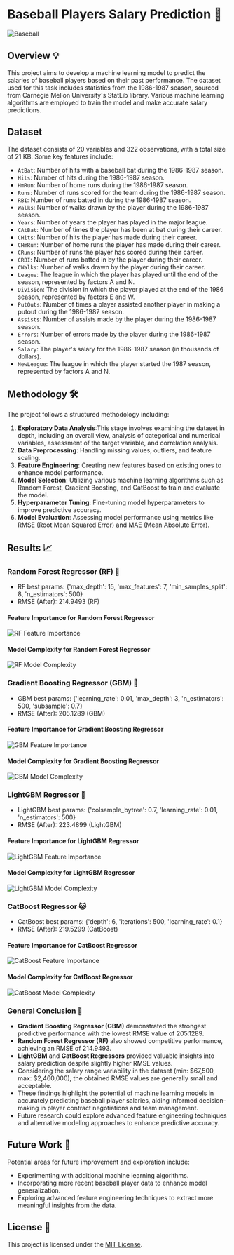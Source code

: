 # Baseball Players Salary Prediction 🎯

![Baseball](images/baseball.jpg)

## Overview 💡
This project aims to develop a machine learning model to predict the salaries of baseball players based on their past performance. The dataset used for this task includes statistics from the 1986-1987 season, sourced from Carnegie Mellon University's StatLib library. Various machine learning algorithms are employed to train the model and make accurate salary predictions.

## Dataset
The dataset consists of 20 variables and 322 observations, with a total size of 21 KB. Some key features include:
- `AtBat`: Number of hits with a baseball bat during the 1986-1987 season.
- `Hits`: Number of hits during the 1986-1987 season.
- `HmRun`: Number of home runs during the 1986-1987 season.
- `Runs`: Number of runs scored for the team during the 1986-1987 season.
- `RBI`: Number of runs batted in during the 1986-1987 season.
- `Walks`: Number of walks drawn by the player during the 1986-1987 season.
- `Years`: Number of years the player has played in the major league.
- `CAtBat`: Number of times the player has been at bat during their career.
- `CHits`: Number of hits the player has made during their career.
- `CHmRun`: Number of home runs the player has made during their career.
- `CRuns`: Number of runs the player has scored during their career.
- `CRBI`: Number of runs batted in by the player during their career.
- `CWalks`: Number of walks drawn by the player during their career.
- `League`: The league in which the player has played until the end of the season, represented by factors A and N.
- `Division`: The division in which the player played at the end of the 1986 season, represented by factors E and W.
- `PutOuts`: Number of times a player assisted another player in making a putout during the 1986-1987 season.
- `Assists`: Number of assists made by the player during the 1986-1987 season.
- `Errors`: Number of errors made by the player during the 1986-1987 season.
- `Salary`: The player's salary for the 1986-1987 season (in thousands of dollars).
- `NewLeague`: The league in which the player started the 1987 season, represented by factors A and N.

## Methodology 🛠️
The project follows a structured methodology including:
1. **Exploratory Data Analysis**:This stage involves examining the dataset in depth, including an overall view, analysis of categorical and numerical variables, assessment of the target variable, and correlation analysis.
2. **Data Preprocessing**: Handling missing values, outliers, and feature scaling.
3. **Feature Engineering**: Creating new features based on existing ones to enhance model performance.
4. **Model Selection**: Utilizing various machine learning algorithms such as Random Forest, Gradient Boosting, and CatBoost to train and evaluate the model.
5. **Hyperparameter Tuning**: Fine-tuning model hyperparameters to improve predictive accuracy.
6. **Model Evaluation**: Assessing model performance using metrics like RMSE (Root Mean Squared Error) and MAE (Mean Absolute Error).

## Results 📈

### Random Forest Regressor (RF) 🌲
- RF best params: {'max_depth': 15, 'max_features': 7, 'min_samples_split': 8, 'n_estimators': 500}
- RMSE (After): 214.9493 (RF)

#### Feature Importance for Random Forest Regressor
![RF Feature Importance](images/randomforest_feature.png)

#### Model Complexity for Random Forest Regressor
![RF Model Complexity](images/rf_model_complexity.png)

### Gradient Boosting Regressor (GBM) 🚀
- GBM best params: {'learning_rate': 0.01, 'max_depth': 3, 'n_estimators': 500, 'subsample': 0.7}
- RMSE (After): 205.1289 (GBM)

#### Feature Importance for Gradient Boosting Regressor
![GBM Feature Importance](images/gb_feature.png)

#### Model Complexity for Gradient Boosting Regressor
![GBM Model Complexity](gbm_model_complexity.png)

### LightGBM Regressor 🌟
- LightGBM best params: {'colsample_bytree': 0.7, 'learning_rate': 0.01, 'n_estimators': 500}
- RMSE (After): 223.4899 (LightGBM)

#### Feature Importance for LightGBM Regressor
![LightGBM Feature Importance](images/lgbm_feature.png)

#### Model Complexity for LightGBM Regressor
![LightGBM Model Complexity](lgbm_model_complexity.png)

### CatBoost Regressor 🐱
- CatBoost best params: {'depth': 6, 'iterations': 500, 'learning_rate': 0.1}
- RMSE (After): 219.5299 (CatBoost)

#### Feature Importance for CatBoost Regressor
![CatBoost Feature Importance](images/catboost_feature.png)

#### Model Complexity for CatBoost Regressor
![CatBoost Model Complexity](catboost_model_complexity.png)

### General Conclusion 🏁
- **Gradient Boosting Regressor (GBM)** demonstrated the strongest predictive performance with the lowest RMSE value of 205.1289.
- **Random Forest Regressor (RF)** also showed competitive performance, achieving an RMSE of 214.9493.
- **LightGBM** and **CatBoost Regressors** provided valuable insights into salary prediction despite slightly higher RMSE values.
- Considering the salary range variability in the dataset (min: $67,500, max: $2,460,000), the obtained RMSE values are generally small and acceptable.
- These findings highlight the potential of machine learning models in accurately predicting baseball player salaries, aiding informed decision-making in player contract negotiations and team management.
- Future research could explore advanced feature engineering techniques and alternative modeling approaches to enhance predictive accuracy.



## Future Work 🔮
Potential areas for future improvement and exploration include:
- Experimenting with additional machine learning algorithms.
- Incorporating more recent baseball player data to enhance model generalization.
- Exploring advanced feature engineering techniques to extract more meaningful insights from the data.



## License 📜
This project is licensed under the [MIT License](LICENSE).

